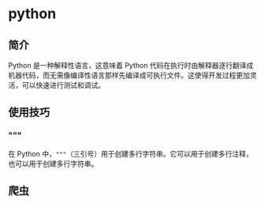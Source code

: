 # python

## 简介

Python 是一种解释性语言，这意味着 Python 代码在执行时由解释器逐行翻译成机器代码，而无需像编译性语言那样先编译成可执行文件。这使得开发过程更加灵活，可以快速进行测试和调试。

## 使用技巧

### """

在 Python 中，`"""`（三引号）用于创建多行字符串。它可以用于创建多行注释，也可以用于创建多行字符串。

## 爬虫


